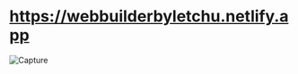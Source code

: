 # https://webbuilderbyletchu.netlify.app

![Capture](https://github.com/user-attachments/assets/9b228622-e53c-455a-a04b-7fc1c6b3d4b5)
